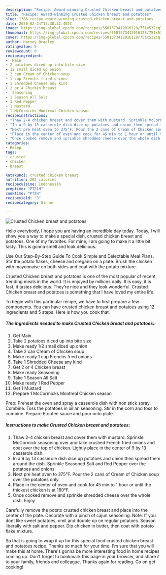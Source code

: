 ```yaml
---
description: "Recipe: Award-winning Crusted Chicken breast and potatoes"
title: "Recipe: Award-winning Crusted Chicken breast and potatoes"
slug: 1386-recipe-award-winning-crusted-chicken-breast-and-potatoes
date: 2020-02-24T15:30:32.402Z
image: https://img-global.cpcdn.com/recipes/5501373412016128/751x532cq70/crusted-chicken-breast-and-potatoes-recipe-main-photo.jpg
thumbnail: https://img-global.cpcdn.com/recipes/5501373412016128/751x532cq70/crusted-chicken-breast-and-potatoes-recipe-main-photo.jpg
cover: https://img-global.cpcdn.com/recipes/5501373412016128/751x532cq70/crusted-chicken-breast-and-potatoes-recipe-main-photo.jpg
author: Harvey Bradley
ratingvalue: 5
reviewcount: 8
recipeingredient:
-  Main
- 2 potatoes diced up into bite size
- 12 small diced up onion
- 2 can Cream of Chicken soup
- 1 cup Frenchs fried onions
- 1 Shredded Cheese any kind
- 2 or 4 Chicken breast
-  Seasoning
- 1 Season All Salt
- 1 Red Pepper
- 1 Mustard
- 1 McCormicks Montreal Chicken season
recipeinstructions:
- "Thaw 2-4 chicken breast and cover them with mustard. Sprinkle McCormick seasoning over and take crushed French fried onions and coat over the top of chicken. Lightly place in the center of 9 by 13 casserole dish."
- "In a 9 by 13 casserole dish dice up potatoes and onion then spread them around the dish. Sprinkle Seasoned Salt and Red Pepper over the potatoes and onions."
- "Next pre heat oven to 375°F. Pour the 2 cans of Cream of Chicken soup over the potatoes only."
- "Place in the center of oven and cook for 45 min to 1 hour or until the thickest chicken is at 180°F."
- "Once cooked remove and sprinkle shredded cheese over the whole dish. Enjoy"
categories:
- Resep
tags:
- crusted
- chicken
- breast

katakunci: crusted chicken breast
nutrition: 202 calories
recipecuisine: Indonesian
preptime: "PT21M"
cooktime: "PT2H"
recipeyield: "3"
recipecategory: Dinner

---
```



![Crusted Chicken breast and potatoes](https://img-global.cpcdn.com/recipes/5501373412016128/751x532cq70/crusted-chicken-breast-and-potatoes-recipe-main-photo.jpg)

Hello everybody, I hope you are having an incredible day today. Today, I will show you a way to make a special dish, crusted chicken breast and potatoes. One of my favorites. For mine, I am going to make it a little bit tasty. This is gonna smell and look delicious.

Use Our Step-By-Step Guide To Cook Simple and Delectable Meal Plans. Stir the potato flakes, cheese and oregano on a plate. Brush the chicken with mayonnaise on both sides and coat with the potato mixture.

Crusted Chicken breast and potatoes is one of the most popular of recent trending meals in the world. It is enjoyed by millions daily. It is easy, it is fast, it tastes delicious. They're nice and they look wonderful. Crusted Chicken breast and potatoes is something that I have loved my entire life.


To begin with this particular recipe, we have to first prepare a few components. You can have crusted chicken breast and potatoes using 12 ingredients and 5 steps. Here is how you cook that.

##### The ingredients needed to make Crusted Chicken breast and potatoes::

1. Get  Main
1. Take 2 potatoes diced up into bite size
1. Make ready 1/2 small diced up onion
1. Take 2 can Cream of Chicken soup
1. Make ready 1 cup Frenchs fried onions
1. Take 1 Shredded Cheese any kind
1. Get 2 or 4 Chicken breast
1. Make ready  Seasoning
1. Take 1 Season All Salt
1. Make ready 1 Red Pepper
1. Get 1 Mustard
1. Prepare 1 McCormicks Montreal Chicken season


Prep: Preheat the oven and spray a casserole dish with non stick spray. Combine: Toss the potatoes in oil an seasoning. Stir in the corn and toss to combine. Prepare Etoufee sauce and pour onto plate. 

##### Instructions to make Crusted Chicken breast and potatoes:

1. Thaw 2-4 chicken breast and cover them with mustard. Sprinkle McCormick seasoning over and take crushed French fried onions and coat over the top of chicken. Lightly place in the center of 9 by 13 casserole dish.
1. In a 9 by 13 casserole dish dice up potatoes and onion then spread them around the dish. Sprinkle Seasoned Salt and Red Pepper over the potatoes and onions.
1. Next pre heat oven to 375°F. Pour the 2 cans of Cream of Chicken soup over the potatoes only.
1. Place in the center of oven and cook for 45 min to 1 hour or until the thickest chicken is at 180°F.
1. Once cooked remove and sprinkle shredded cheese over the whole dish. Enjoy


Carefully remove the potato crusted chicken breast and place into the center of the plate. Decorate with a pinch of cajun seasoning. Note: If you dont like sweet potatoes, omit and double up on regular potatoes. Season liberally with salt and pepper. Dip chicken in butter, then coat with potato flake mixture. 

So that is going to wrap it up for this special food crusted chicken breast and potatoes recipe. Thanks so much for your time. I'm sure that you will make this at home. There's gonna be more interesting food in home recipes coming up. Don't forget to bookmark this page in your browser, and share it to your family, friends and colleague. Thanks again for reading. Go on get cooking!
